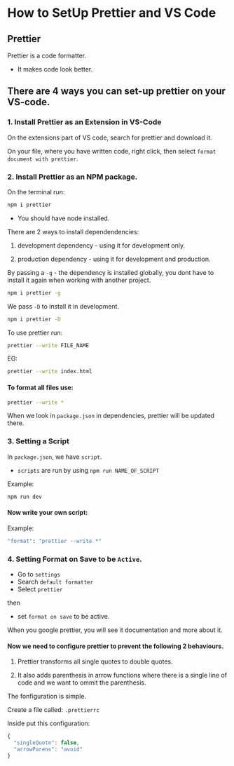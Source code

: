 # How to SetUp Prettier and VS Code

## Prettier

Prettier is a code formatter.

- It makes code look better.

## There are 4 ways you can set-up prettier on your VS-code.

### 1. Install Prettier as an Extension in VS-Code

On the extensions part of VS code, search for prettier and download it.

On your file, where you have written code, right click, then select `format document with prettier`.

### 2. Install Prettier as an NPM package.

On the terminal run:

```bash
npm i prettier
```

- You should have node installed.

There are 2 ways to install dependendencies:

1. development dependency - using it for development only.

2. production dependency - using it for development and production.

By passing a `-g` - the dependency is installed globally, you dont have to install it again when working with another project.

```bash
npm i prettier -g
```

We pass `-D` to install it in development.

```bash
npm i prettier -D
```

To use prettier run:

```bash
prettier --write FILE_NAME
```

EG:

```bash
prettier --write index.html
```

#### To format all files use:

```bash
prettier --write *
```

When we look in `package.json` in dependencies, prettier will be updated there.

### 3. Setting a Script

In `package.json`, we have `script`.

- `scripts` are run by using `npm run NAME_OF_SCRIPT`

Example:

```bash
npm run dev
```

#### Now write your own script:

Example:

```bash
"format": "prettier --write *"
```

### 4. Setting Format on Save to be `Active`.

- Go to `settings`
- Search `default formatter`
- Select `prettier`

then

- set `format on save` to be active.

When you google prettier, you will see it documentation and more about it.

#### Now we need to configure prettier to prevent the following 2 behaviours.

1. Prettier transforms all single quotes to double quotes.

2. It also adds parenthesis in arrow functions where there is a single line of code and we want to ommit the parenthesis.

The fonfiguration is simple.

Create a file called:
`.prettierrc`

Inside put this configuration:

```js
{
  "singleQuote": false,
  "arrowParens": "avoid"
}

```
